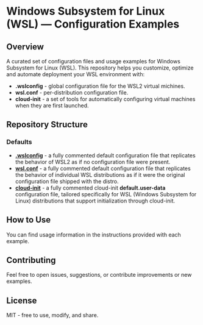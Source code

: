 # Windows Subsystem for Linux (WSL) — Configuration Examples

## Overview

A curated set of configuration files and usage examples for Windows Subsystem for Linux (WSL).
This repository helps you customize, optimize and automate deployment your WSL environment with:

- **.wslconfig** - global configuration file for the WSL2 virtual michines.
- **wsl.conf** - per-distribution configuration file.
- **cloud-init** - a set of tools for automatically configuring virtual machines when they are first launched.

## Repository Structure

### Defaults

- [**.wslconfig**](https://github.com/greengorych/wsl-configurations/tree/main/defaults/.wslconfig) - a fully commented default configuration file that replicates the behavior of WSL2 as if no configuration file were present.
- [**wsl.conf**](https://github.com/greengorych/wsl-configurations/tree/main/defaults/wsl.conf) - a fully commented default configuration file that replicates the behavior of individual WSL distributions as if it were the original configuration file shipped with the distro.
- [**cloud-init**](https://github.com/greengorych/wsl-configurations/tree/main/defaults/.cloud-init) - a fully commented cloud-init **default.user-data** configuration file, tailored specifically for WSL (Windows Subsystem for Linux) distributions that support initialization through cloud-init.

## How to Use

You can find usage information in the instructions provided with each example.

## Contributing

Feel free to open issues, suggestions, or contribute improvements or new examples.

## License

MIT - free to use, modify, and share.

